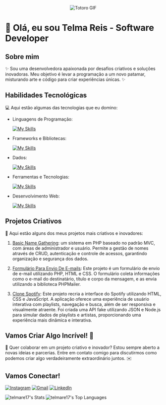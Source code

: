 <div align="center">
  <img src="https://github.com/user-attachments/assets/c80f2654-aecb-4434-a118-d8226867443f" alt="Totoro GIF">
</div>

# 🚀 Olá, eu sou Telma Reis - Software Developer 

## Sobre mim

✨ Sou uma desenvolvedora apaixonada por desafios criativos e soluções inovadoras. Meu objetivo é levar a programação a um novo patamar, misturando arte e código para criar experiências únicas. ✨

## Habilidades Tecnológicas

💻 Aqui estão algumas das tecnologias que eu domino:

- Linguagens de Programação:  

    [![My Skills](https://skillicons.dev/icons?i=php,javascript,nodejs)](https://skillicons.dev)

- Frameworks e Bibliotecas:  

    [![My Skills](https://skillicons.dev/icons?i=bootstrap,tailwind)](https://skillicons.dev)

- Dados:  

    [![My Skills](https://skillicons.dev/icons?i=mysql,postgres)](https://skillicons.dev)

- Ferramentas e Tecnologias:  

    [![My Skills](https://skillicons.dev/icons?i=git,github,visualstudio)](https://skillicons.dev)

- Desenvolvimento Web:  

    [![My Skills](https://skillicons.dev/icons?i=php,html,css)](https://skillicons.dev)

## Projetos Criativos

🎨 Aqui estão alguns dos meus projetos mais criativos e inovadores:

1. [Basic Name Gathering](https://github.com/telmare17/BasicNameGathering_Framework_PHP): um sistema em PHP baseado no padrão MVC, com áreas de administrador e usuário. Permite a gestão de nomes através de CRUD, autenticação e controle de acessos, garantindo organização e segurança dos dados.
 
2. [Formulário Para Envio De E-mails](https://github.com/telmare17/PHP_Form_Email): Este projeto é um formulário de envio de e-mail utilizando PHP, HTML e CSS. O formulário coleta informações como o e-mail do destinatário, título e corpo da mensagem, e as envia utilizando a biblioteca PHPMailer.
 
3. [Clone Spotify](https://github.com/telmare17/JS_HomeSpotify): Este projeto recria a interface do Spotify utilizando HTML, CSS e JavaScript. A aplicação oferece uma experiência de usuário interativa com playlists, navegação e busca, além de ser responsiva e visualmente atraente. Foi criada uma API fake utilizando JSON e Node.js para simular dados de playlists e artistas, proporcionando uma experiência mais dinâmica e interativa.

## Vamos Criar Algo Incrível! 💫

💬 Quer colaborar em um projeto criativo e inovador? Estou sempre aberto a novas ideias e parcerias. Entre em contato comigo para discutirmos como podemos criar algo verdadeiramente extraordinário juntos. ✉️

## Vamos Conectar!

[![Instagram](https://img.shields.io/badge/-telma.rsj-purple?style=flat-square&logo=Instagram&logoColor=white)](https://www.instagram.com/telma.rsj/)
[![Gmail](https://img.shields.io/badge/-telmasreis0@gmail.com-red?style=flat-square&logo=Gmail&logoColor=white)](mailto:telmasreis0@gmail.com)
[![LinkedIn](https://img.shields.io/badge/-Telma%20S.%20Reis-blue?style=flat-square&logo=LinkedIn&logoColor=white)](https://www.linkedin.com/in/telmasreis/)

![telmare17's Stats](https://github-readme-stats.vercel.app/api?username=telmare17&theme=radical&show_icons=true&hide_border=false&count_private=true)
![telmare17's Top Languages](https://github-readme-stats.vercel.app/api/top-langs/?username=telmare17&theme=radical&show_icons=true&hide_border=false&layout=compact)
